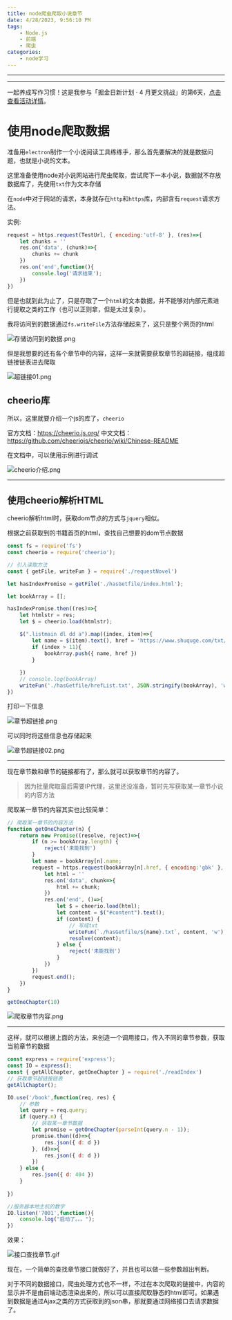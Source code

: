 ```yaml
---
title: node爬虫爬取小说章节
date: 4/28/2023, 9:56:10 PM
tags: 
    - Node.js 
    - 前端
    - 爬虫
categories: 
    - node学习
---
```


<!--more-->

---

---
一起养成写作习惯！这是我参与「掘金日新计划 · 4 月更文挑战」的第6天，[点击查看活动详情](https://juejin.cn/post/7080800226365145118 "https://juejin.cn/post/7080800226365145118")。

# 使用node爬取数据

准备用`electron`制作一个小说阅读工具练练手，那么首先要解决的就是数据问题，也就是小说的文本。

这里准备使用node对小说网站进行爬虫爬取，尝试爬下一本小说，数据就不存放数据库了，先使用`txt`作为文本存储

在`node`中对于网站的请求，本身就存在`http`和`https`库，内部含有`request`请求方法。

实例:
```js
request = https.request(TestUrl, { encoding:'utf-8' }, (res)=>{
    let chunks = ''
    res.on('data', (chunk)=>{
        chunks += chunk
    })
    res.on('end',function(){
        console.log('请求结束');
    })
})
```

但是也就到此为止了，只是存取了一个`html`的文本数据，并不能够对内部元素进行提取之类的工作（也可以正则拿，但是太过复杂）。

我将访问到的数据通过`fs.writeFile`方法存储起来了，这只是整个网页的html


![存储访问到的数据.png](https://p3-juejin.byteimg.com/tos-cn-i-k3u1fbpfcp/ee5cc88274c144ac9caa34b0520f0ead~tplv-k3u1fbpfcp-watermark.image?)

但是我想要的还有各个章节中的内容，这样一来就需要获取章节的超链接，组成超链接链表进去爬取


![超链接01.png](https://p9-juejin.byteimg.com/tos-cn-i-k3u1fbpfcp/78b6af4762e14e87bd3ce367358ac18b~tplv-k3u1fbpfcp-watermark.image?)

## cheerio库

所以，这里就要介绍一个js的库了，`cheerio`

官方文档：https://cheerio.js.org/
中文文档：https://github.com/cheeriojs/cheerio/wiki/Chinese-README

在文档中，可以使用示例进行调试


![cheerio介绍.png](https://p9-juejin.byteimg.com/tos-cn-i-k3u1fbpfcp/68b25d0c94cd42f5a90a6fc9713b719b~tplv-k3u1fbpfcp-watermark.image?)

***

## 使用cheerio解析HTML

cheerio解析html时，获取dom节点的方式与`jquery`相似。

根据之前获取到的书籍首页的html，查找自己想要的dom节点数据

```javascript
const fs = require('fs')
const cheerio = require('cheerio');

// 引入读取方法
const { getFile, writeFun } = require('./requestNovel')

let hasIndexPromise = getFile('./hasGetfile/index.html');

let bookArray = [];

hasIndexPromise.then((res)=>{
    let htmlstr = res;
    let $ = cheerio.load(htmlstr);

    $(".listmain dl dd a").map((index, item)=>{
        let name = $(item).text(), href = 'https://www.shuquge.com/txt/147032/' + $(item).attr('href')
        if (index > 11){
            bookArray.push({ name, href })
        }
        
    })
    // console.log(bookArray)
    writeFun('./hasGetfile/hrefList.txt', JSON.stringify(bookArray), 'w')
})

```

打印一下信息

![章节超链接.png](https://p3-juejin.byteimg.com/tos-cn-i-k3u1fbpfcp/51fa237c21374ee5aa5f0306e3c46332~tplv-k3u1fbpfcp-watermark.image?)


可以同时将这些信息也存储起来


![章节超链接02.png](https://p3-juejin.byteimg.com/tos-cn-i-k3u1fbpfcp/b036bac7209e4827a9e63e8f8397f4be~tplv-k3u1fbpfcp-watermark.image?)

***

现在章节数和章节的链接都有了，那么就可以获取章节的内容了。

> 因为批量爬取最后需要IP代理，这里还没准备，暂时先写获取某一章节小说的内容方法

爬取某一章节的内容其实也比较简单：

```javascript
// 爬取某一章节的内容方法
function getOneChapter(n) {
    return new Promise((resolve, reject)=>{
        if (n >= bookArray.length) {
            reject('未能找到')
        }
        let name = bookArray[n].name;
        request = https.request(bookArray[n].href, { encoding:'gbk' }, (res)=>{
            let html = ''
            res.on('data', chunk=>{
                html += chunk;
            })
            res.on('end', ()=>{           
                let $ = cheerio.load(html);
                let content = $("#content").text();
                if (content) {
                    // 写成txt
                    writeFun(`./hasGetfile/${name}.txt`, content, 'w')
                    resolve(content);
                } else {
                    reject('未能找到')
                }
            })
        })
        request.end();
    })
}

getOneChapter(10)
```


![爬取章节内容.png](https://p1-juejin.byteimg.com/tos-cn-i-k3u1fbpfcp/9baa2c71ed844e95a59c854d519392ee~tplv-k3u1fbpfcp-watermark.image?)

***

这样，就可以根据上面的方法，来创造一个调用接口，传入不同的章节参数，获取当前章节的数据

```javascript
const express = require('express'); 
const IO = express();
const { getAllChapter, getOneChapter } = require('./readIndex')
// 获取章节超链接链表
getAllChapter();

IO.use('/book',function(req, res) {
    // 参数
    let query = req.query;
    if (query.n) {
        // 获取某一章节数据
        let promise = getOneChapter(parseInt(query.n - 1));
        promise.then((d)=>{
            res.json({ d: d })
        }, (d)=>{
            res.json({ d: d })
        })
    } else {
        res.json({ d: 404 })
    }
    
})

//服务器本地主机的数字
IO.listen('7001',function(){
    console.log("启动了。。。");
})
```

效果：

![接口查找章节.gif](https://p9-juejin.byteimg.com/tos-cn-i-k3u1fbpfcp/3f2204e029b046039dcda61e16c1f0cc~tplv-k3u1fbpfcp-watermark.image?)

现在，一个简单的查找章节接口就做好了，并且也可以做一些参数超出判断。

对于不同的数据接口，爬虫处理方式也不一样，不过在本次爬取的链接中，内容的显示并不是由前端动态渲染出来的，所以可以直接爬取静态的html即可。如果遇到数据是通过Ajax之类的方式获取到的json串，那就要通过网络接口去请求数据了。

